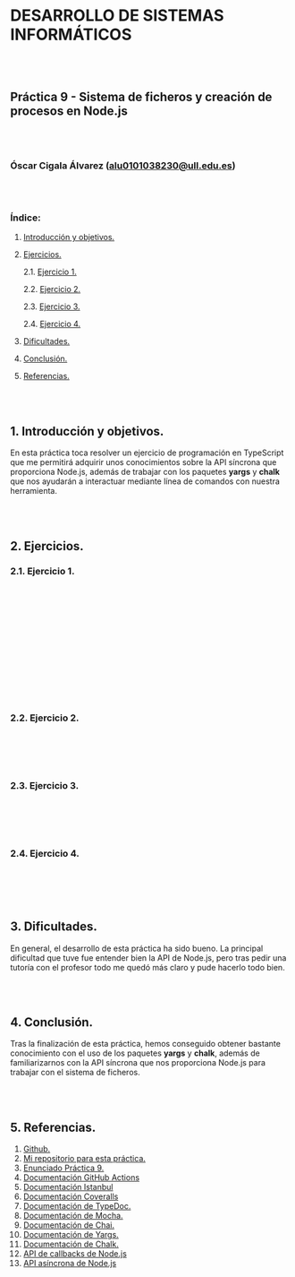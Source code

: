 

# DESARROLLO DE SISTEMAS INFORMÁTICOS

<br/><br/>

## Práctica 9 - Sistema de ficheros y creación de procesos en Node.js

<br/><br/>

### Óscar Cigala Álvarez (alu0101038230@ull.edu.es)

<br/><br/>

### Índice:

1. [Introducción y objetivos.](#id1)
2. [Ejercicios.](#id2)
  
      2.1. [Ejercicio 1.](#id21)

      2.2. [Ejercicio 2.](#id22)

      2.3. [Ejercicio 3.](#id23)

      2.4. [Ejercicio 4.](#id24)

4. [Dificultades.](#id3)
5. [Conclusión.](#id4)
6. [Referencias.](#id5)

<br/><br/>

## 1. Introducción y objetivos. <a name="id1"></a>

En esta práctica toca resolver un ejercicio de programación en TypeScript que me permitirá adquirir unos conocimientos sobre la API síncrona que proporciona Node.js, además de trabajar con los paquetes **yargs** y **chalk** que nos ayudarán a interactuar mediante línea de comandos con nuestra herramienta.

<br/><br/>

## 2. Ejercicios. <a name="id2"></a>
### 2.1. Ejercicio 1. <a name="id21"></a>



```Typescript

```



```TypeScript

```



```typescript

```



```TypeScript

```



```TypeScript

```



```TypeScript

```



```Typescript

```



```Typescript

```



```Typescript

```



```Typescript

```



```Typescript

```



```typescript

```

<br/><br/>

### 2.2. Ejercicio 2. <a name="id22"></a>



```Typescript

```


```typescript

```

<br/><br/>

### 2.3. Ejercicio 3. <a name="id23"></a>



```Typescript

```


```typescript

```

<br/><br/>

### 2.4. Ejercicio 4. <a name="id24"></a>



```Typescript

```


```typescript

```

<br/><br/>


## 3. Dificultades. <a name="id3"></a>

En general, el desarrollo de esta práctica ha sido bueno. La principal dificultad que tuve fue entender bien la API de Node.js, pero tras pedir una tutoría con el profesor todo me quedó más claro y pude hacerlo todo bien.

<br/><br/>

## 4. Conclusión. <a name="id4"></a>

Tras la finalización de esta práctica, hemos conseguido obtener bastante conocimiento con el uso de los paquetes **yargs** y **chalk**, además de familiarizarnos con la API síncrona que nos proporciona Node.js para trabajar con el sistema de ficheros.

<br/><br/>

## 5. Referencias. <a name="id5"></a>
1. [Github.](http://github.com)
2. [Mi repositorio para esta práctica.](https://github.com/ULL-ESIT-INF-DSI-2021/ull-esit-inf-dsi-20-21-prct09-async-fs-process-racs0men)
3. [Enunciado Práctica 9.](https://ull-esit-inf-dsi-2021.github.io/prct09-async-fs-process/)
4. [Documentación GitHub Actions](https://docs.github.com/en/actions)
5. [Documentación Istanbul](https://istanbul.js.org/)
6. [Documentación Coveralls](https://coveralls.io/)
7. [Documentación de TypeDoc.](https://typedoc.org/)
8. [Documentación de Mocha.](https://mochajs.org/)
9. [Documentación de Chai.](https://www.chaijs.com/)
10. [Documentación de Yargs.](https://www.npmjs.com/package/yargs)
11. [Documentación de Chalk.](https://www.npmjs.com/package/chalk)
12. [API de callbacks de Node.js](https://nodejs.org/dist/latest/docs/api/fs.html#fs_callback_api)
13. [API asíncrona de Node.js](https://nodejs.org/dist/latest/docs/api/child_process.html#child_process_asynchronous_process_creation)